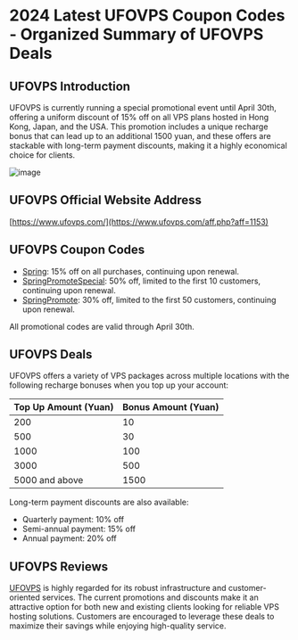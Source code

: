 # 2024 Latest UFOVPS Coupon Codes - Organized Summary of UFOVPS Deals

## UFOVPS Introduction

UFOVPS is currently running a special promotional event until April 30th, offering a uniform discount of 15% off on all VPS plans hosted in Hong Kong, Japan, and the USA. This promotion includes a unique recharge bonus that can lead up to an additional 1500 yuan, and these offers are stackable with long-term payment discounts, making it a highly economical choice for clients.

![image](https://github.com/vitessscine/UFOVPS/assets/167673519/c4e33a0f-cc6d-4ad7-9ace-39c9443dda39)

## UFOVPS Official Website Address

[https://www.ufovps.com/](https://www.ufovps.com/aff.php?aff=1153)

## UFOVPS Coupon Codes

- [Spring](https://www.ufovps.com/aff.php?aff=1153): 15% off on all purchases, continuing upon renewal.
- [SpringPromoteSpecial](https://www.ufovps.com/aff.php?aff=1153): 50% off, limited to the first 10 customers, continuing upon renewal.
- [SpringPromote](https://www.ufovps.com/aff.php?aff=1153): 30% off, limited to the first 50 customers, continuing upon renewal.

All promotional codes are valid through April 30th.

## UFOVPS Deals

UFOVPS offers a variety of VPS packages across multiple locations with the following recharge bonuses when you top up your account:

| Top Up Amount (Yuan) | Bonus Amount (Yuan) |
|----------------------|---------------------|
| 200                  | 10                  |
| 500                  | 30                  |
| 1000                 | 100                 |
| 3000                 | 500                 |
| 5000 and above       | 1500                |

Long-term payment discounts are also available:
- Quarterly payment: 10% off
- Semi-annual payment: 15% off
- Annual payment: 20% off

## UFOVPS Reviews

[UFOVPS](https://www.ufovps.com/aff.php?aff=1153) is highly regarded for its robust infrastructure and customer-oriented services. The current promotions and discounts make it an attractive option for both new and existing clients looking for reliable VPS hosting solutions. Customers are encouraged to leverage these deals to maximize their savings while enjoying high-quality service.

